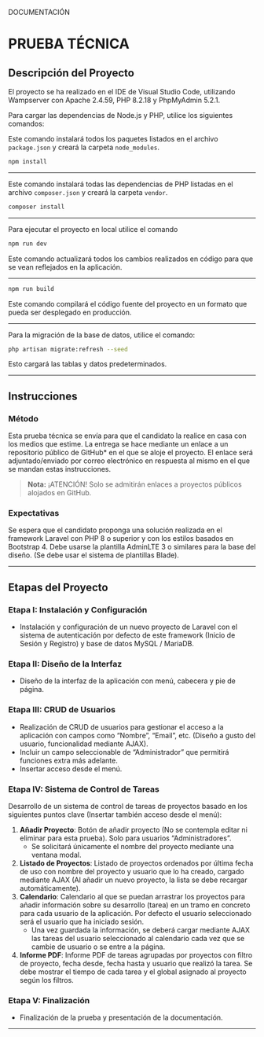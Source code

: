 DOCUMENTACIÓN
# PRUEBA TÉCNICA

## Descripción del Proyecto

El proyecto se ha realizado en el IDE de Visual Studio Code, utilizando Wampserver con Apache 2.4.59, PHP 8.2.18 y PhpMyAdmin 5.2.1.

Para cargar las dependencias de Node.js y PHP, utilice los siguientes comandos:

Este comando instalará todos los paquetes listados en el archivo `package.json` y creará la carpeta `node_modules`.
```sh
npm install
```
---

Este comando instalará todas las dependencias de PHP listadas en el archivo `composer.json` y creará la carpeta `vendor`.
```sh
composer install
```
---


Para ejecutar el proyecto en local utilice el comando
```sh
npm run dev
```
Este comando actualizará todos los cambios realizados en código para que se vean reflejados en la aplicación.

---
```sh
npm run build
```
Este comando compilará el código fuente del proyecto en un formato que pueda ser desplegado en producción. 

---

Para la migración de la base de datos, utilice el comando:
```sh
php artisan migrate:refresh --seed
```
Esto cargará las tablas y datos predeterminados.

---

## Instrucciones

### Método

Esta prueba técnica se envía para que el candidato la realice en casa con los medios que estime. La entrega se hace mediante un enlace a un repositorio público de GitHub* en el que se aloje el proyecto. El enlace será adjuntado/enviado por correo electrónico en respuesta al mismo en el que se mandan estas instrucciones.

> **Nota:** ¡ATENCIÓN! Solo se admitirán enlaces a proyectos públicos alojados en GitHub.

### Expectativas

Se espera que el candidato proponga una solución realizada en el framework Laravel con PHP 8 o superior y con los estilos basados en Bootstrap 4. Debe usarse la plantilla AdminLTE 3 o similares para la base del diseño. (Se debe usar el sistema de plantillas Blade).

---

## Etapas del Proyecto

### Etapa I: Instalación y Configuración

- Instalación y configuración de un nuevo proyecto de Laravel con el sistema de autenticación por defecto de este framework (Inicio de Sesión y Registro) y base de datos MySQL / MariaDB.

### Etapa II: Diseño de la Interfaz

- Diseño de la interfaz de la aplicación con menú, cabecera y pie de página.

### Etapa III: CRUD de Usuarios

- Realización de CRUD de usuarios para gestionar el acceso a la aplicación con campos como “Nombre”, “Email”, etc. (Diseño a gusto del usuario, funcionalidad mediante AJAX).
- Incluir un campo seleccionable de “Administrador” que permitirá funciones extra más adelante.
- Insertar acceso desde el menú.

### Etapa IV: Sistema de Control de Tareas

Desarrollo de un sistema de control de tareas de proyectos basado en los siguientes puntos clave (Insertar también acceso desde el menú):

1. **Añadir Proyecto**: Botón de añadir proyecto (No se contempla editar ni eliminar para esta prueba). Solo para usuarios “Administradores”.
    - Se solicitará únicamente el nombre del proyecto mediante una ventana modal.
2. **Listado de Proyectos**: Listado de proyectos ordenados por última fecha de uso con nombre del proyecto y usuario que lo ha creado, cargado mediante AJAX (Al añadir un nuevo proyecto, la lista se debe recargar automáticamente).
3. **Calendario**: Calendario al que se puedan arrastrar los proyectos para añadir información sobre su desarrollo (tarea) en un tramo en concreto para cada usuario de la aplicación. Por defecto el usuario seleccionado será el usuario que ha iniciado sesión.
    - Una vez guardada la información, se deberá cargar mediante AJAX las tareas del usuario seleccionado al calendario cada vez que se cambie de usuario o se entre a la página.
4. **Informe PDF**: Informe PDF de tareas agrupadas por proyectos con filtro de proyecto, fecha desde, fecha hasta y usuario que realizó la tarea. Se debe mostrar el tiempo de cada tarea y el global asignado al proyecto según los filtros.

### Etapa V: Finalización

- Finalización de la prueba y presentación de la documentación.

---

